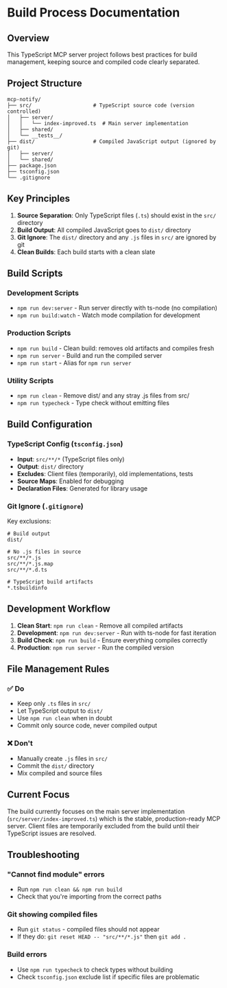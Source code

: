 # Build Process Documentation

## Overview

This TypeScript MCP server project follows best practices for build management, keeping source and compiled code clearly separated.

## Project Structure

```
mcp-notify/
├── src/                    # TypeScript source code (version controlled)
│   ├── server/
│   │   └── index-improved.ts  # Main server implementation
│   ├── shared/
│   └── __tests__/
├── dist/                   # Compiled JavaScript output (ignored by git)
│   ├── server/
│   └── shared/
├── package.json
├── tsconfig.json
└── .gitignore
```

## Key Principles

1. **Source Separation**: Only TypeScript files (`.ts`) should exist in the `src/` directory
2. **Build Output**: All compiled JavaScript goes to `dist/` directory
3. **Git Ignore**: The `dist/` directory and any `.js` files in `src/` are ignored by git
4. **Clean Builds**: Each build starts with a clean slate

## Build Scripts

### Development Scripts
- `npm run dev:server` - Run server directly with ts-node (no compilation)
- `npm run build:watch` - Watch mode compilation for development

### Production Scripts
- `npm run build` - Clean build: removes old artifacts and compiles fresh
- `npm run server` - Build and run the compiled server
- `npm run start` - Alias for `npm run server`

### Utility Scripts
- `npm run clean` - Remove dist/ and any stray .js files from src/
- `npm run typecheck` - Type check without emitting files

## Build Configuration

### TypeScript Config (`tsconfig.json`)
- **Input**: `src/**/*` (TypeScript files only)
- **Output**: `dist/` directory
- **Excludes**: Client files (temporarily), old implementations, tests
- **Source Maps**: Enabled for debugging
- **Declaration Files**: Generated for library usage

### Git Ignore (`.gitignore`)
Key exclusions:
```gitignore
# Build output
dist/

# No .js files in source
src/**/*.js
src/**/*.js.map
src/**/*.d.ts

# TypeScript build artifacts
*.tsbuildinfo
```

## Development Workflow

1. **Clean Start**: `npm run clean` - Remove all compiled artifacts
2. **Development**: `npm run dev:server` - Run with ts-node for fast iteration
3. **Build Check**: `npm run build` - Ensure everything compiles correctly
4. **Production**: `npm run server` - Run the compiled version

## File Management Rules

### ✅ Do
- Keep only `.ts` files in `src/`
- Let TypeScript output to `dist/`
- Use `npm run clean` when in doubt
- Commit only source code, never compiled output

### ❌ Don't
- Manually create `.js` files in `src/`
- Commit the `dist/` directory
- Mix compiled and source files

## Current Focus

The build currently focuses on the main server implementation (`src/server/index-improved.ts`) which is the stable, production-ready MCP server. Client files are temporarily excluded from the build until their TypeScript issues are resolved.

## Troubleshooting

### "Cannot find module" errors
- Run `npm run clean && npm run build`
- Check that you're importing from the correct paths

### Git showing compiled files
- Run `git status` - compiled files should not appear
- If they do: `git reset HEAD -- "src/**/*.js"` then `git add .`

### Build errors
- Use `npm run typecheck` to check types without building
- Check `tsconfig.json` exclude list if specific files are problematic
